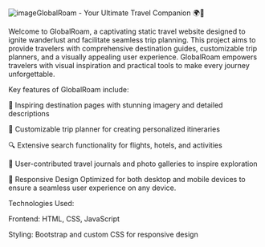 ![image](https://github.com/SAKSHI3529/GlobaRoam/assets/136685116/ca049c9a-c6ce-4fec-b447-c64f6c719da9)GlobalRoam - Your Ultimate Travel Companion 🌍🧳

Welcome to GlobalRoam, a captivating static travel website designed to ignite wanderlust and facilitate seamless trip planning. This project aims to provide travelers with comprehensive destination guides, customizable trip planners, and a visually appealing user experience. GlobalRoam empowers travelers with visual inspiration and practical tools to make every journey unforgettable.




Key features of GlobalRoam include:

🌴 Inspiring destination pages with stunning imagery and detailed descriptions

📅 Customizable trip planner for creating personalized itineraries

🔍 Extensive search functionality for flights, hotels, and activities

📸 User-contributed travel journals and photo galleries to inspire exploration

🧳 Responsive Design Optimized for both desktop and mobile devices to ensure a seamless user experience on any device.

Technologies Used:

Frontend: HTML, CSS, JavaScript

Styling: Bootstrap and custom CSS for responsive design



